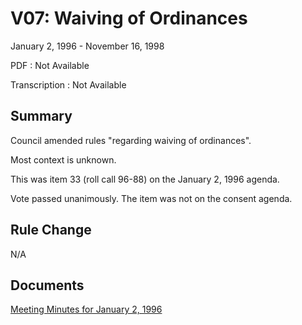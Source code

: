 # V07: Waiving of Ordinances

January 2, 1996 - November 16, 1998 

PDF
: Not Available

Transcription
: Not Available

## Summary

Council amended rules "regarding waiving of ordinances". 

Most context is unknown.

This was item 33 (roll call 96-88) on the January 2, 1996 agenda.

Vote passed unanimously. The item was not on the consent agenda. 

## Rule Change

N/A

## Documents

[Meeting Minutes for January 2, 1996](./meeting_minutes.pdf)
